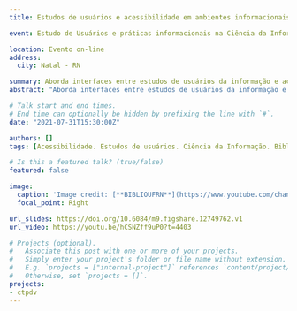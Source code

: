 ```yaml
---
title: Estudos de usuários e acessibilidade em ambientes informacionais digitais

event: Estudo de Usuários e práticas informacionais na Ciência da Informação

location: Evento on-line
address:
  city: Natal - RN

summary: Aborda interfaces entre estudos de usuários da informação e acessibilidade digital.
abstract: "Aborda interfaces entre estudos de usuários da informação e acessibilidade digital."

# Talk start and end times.
# End time can optionally be hidden by prefixing the line with `#`.
date: "2021-07-31T15:30:00Z"

authors: []
tags: [Acessibilidade. Estudos de usuários. Ciência da Informação. Biblioteconomia. Ambiente informacional digital.]

# Is this a featured talk? (true/false)
featured: false

image:
  caption: 'Image credit: [**BIBLIOUFRN**](https://www.youtube.com/channel/UCwDa29kE-P95t-SlJ91LYGQ)'
  focal_point: Right

url_slides: https://doi.org/10.6084/m9.figshare.12749762.v1
url_video: https://youtu.be/hCSNZff9uP0?t=4403

# Projects (optional).
#   Associate this post with one or more of your projects.
#   Simply enter your project's folder or file name without extension.
#   E.g. `projects = ["internal-project"]` references `content/project/deep-learning/index.md`.
#   Otherwise, set `projects = []`.
projects:
- ctpdv
---
```


